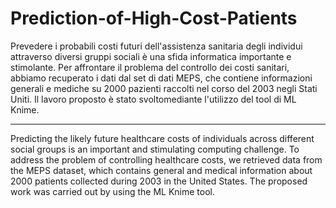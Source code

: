 # Prediction-of-High-Cost-Patients

Prevedere i probabili costi futuri dell'assistenza sanitaria degli individui attraverso diversi gruppi sociali è una sfida informatica importante e stimolante. Per affrontare il problema del controllo dei costi sanitari, abbiamo recuperato i dati dal set di dati MEPS, che contiene informazioni generali e mediche su 2000 pazienti raccolti nel corso del 2003 negli Stati Uniti. Il lavoro proposto è stato svoltomediante l'utilizzo del tool di ML Knime.

-----------------------------------------------------------------------------------------------------------------------------------------------------------------------
Predicting the likely future healthcare costs of individuals across different social groups is an important and stimulating computing challenge. To address the problem of controlling healthcare costs, we retrieved data from the MEPS dataset, which contains general and medical information about 2000 patients collected during 2003 in the United States. The proposed work was carried out by using the ML Knime tool.
